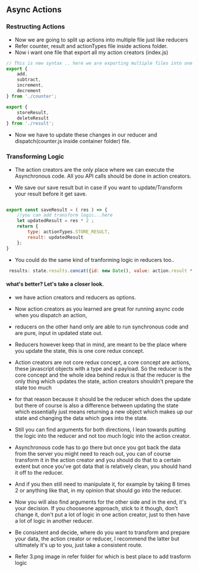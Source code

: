 ## Async Actions

### Restructing Actions
* Now we are going to split up actions into multiple file just like reducers
* Refer counter, result and actionTypes file inside actions folder.
* Now i want one file that export all my action creators (index.js)

```jsx
// This is new syntax .. here we are exporting multiple files into one file, later we can import these details from one file..
export {
    add,
    subtract,
    increment,
    decrement
} from './counter';

export {
    storeResult,
    deleteResult
} from './result';

```
* Now we have to update these changes in our reducer and dispatch(counter.js inside container folder) file.

### Transforming Logic

* The action creators are the only place where we can execute the Asynchronous code. All you API calls should be done in action creators.

* We save our save result but in case if you want to update/Transform your result before it get save.
```jsx

export const saveResult = ( res ) => {
    //you can add transform logic...here 
    let updatedResult = res * 2 ;
    return {
        type: actionTypes.STORE_RESULT,
        result: updatedResult
    };
}

```
* You could do the same kind of tranforming logic in reducers too..
```jsx
 results: state.results.concat({id: new Date(), value: action.result * 2 })
```

#### what's better? Let's take a closer look.

* we have action creators and reducers as options.

* Now action creators as you learned are great for running async code when you dispatch an action,
 
* reducers on the other hand only are able to run synchronous code and are pure, input in updated state out.

* Reducers however keep that in mind, are meant to be the place where you update the state, this is one core redux concept. 

* Action creators are not core redux concept, a core concept are actions, these javascript objects with a type and a payload. So the reducer is the core concept and the whole idea behind redux is that the reducer is the only thing which updates the state, action creators shouldn't prepare the state too much

* for that reason because it should be the reducer which does the update but there of course is also a difference between updating the state which essentially just means returning a new object which makes up our state and changing the data which goes into the state.

* Still you can find arguments for both directions, I lean towards putting the logic into the reducer and not too much logic into the action creator.

* Asynchronous code has to go there but once you got back the data from the server you might need to reach out, you can of course transform it in the action creator and you should do that to a certain extent but once you've got data that is relatively clean, you should hand it off to the reducer.

* And if you then still need to manipulate it, for example by taking 8 times 2 or anything like that, in my opinion that should go into the reducer.

* Now you will also find arguments for the other side and in the end, it's your decision. If you chooseone approach, stick to it though, don't change it, don't put a lot of logic in one action creator, just to then have a lot of logic in another reducer.

* Be consistent and decide, where do you want to transform and prepare your data, the action creator or reducer, I recommend the latter but ultimately it's up to you, just take a consistent route.

* Refer 3.png image in refer folder for which is best place to add trasform logic


